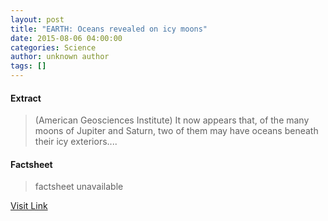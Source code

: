 ```yaml
---
layout: post
title: "EARTH: Oceans revealed on icy moons"
date: 2015-08-06 04:00:00
categories: Science
author: unknown author
tags: []
---
```



#### Extract
>(American Geosciences Institute) It now appears that, of the many moons of Jupiter and Saturn, two of them may have oceans beneath their icy exteriors....

#### Factsheet
>factsheet unavailable

[Visit Link](http://www.eurekalert.org/pub_releases/2015-08/agi-eor080615.php)


